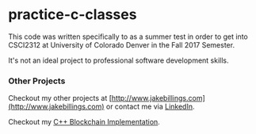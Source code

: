 practice-c-classes
==================

This code was written specifically to as a summer test in order to get into CSCI2312 at University of Colorado Denver in the Fall 2017 Semester.

It's not an ideal project to professional software development skills.


### Other Projects ###
Checkout my other projects at [http://www.jakebillings.com](http://www.jakebillings.com) or contact me via [LinkedIn](https://www.linkedin.com/in/jake-billings/).

Checkout my [C++ Blockchain Implementation](https://github.com/jake-billings/research-blockchain).